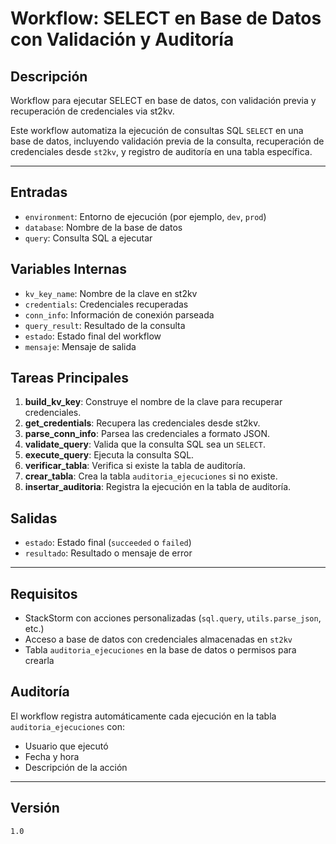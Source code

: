 # Workflow: SELECT en Base de Datos con Validación y Auditoría

## Descripción

Workflow para ejecutar SELECT en base de datos, con validación previa y recuperación de credenciales via st2kv.

Este workflow automatiza la ejecución de consultas SQL `SELECT` en una base de datos, incluyendo validación previa de la consulta, recuperación de credenciales desde `st2kv`, y registro de auditoría en una tabla específica.

---

## Entradas

- `environment`: Entorno de ejecución (por ejemplo, `dev`, `prod`)
- `database`: Nombre de la base de datos
- `query`: Consulta SQL a ejecutar

## Variables Internas

- `kv_key_name`: Nombre de la clave en st2kv
- `credentials`: Credenciales recuperadas
- `conn_info`: Información de conexión parseada
- `query_result`: Resultado de la consulta
- `estado`: Estado final del workflow
- `mensaje`: Mensaje de salida

## Tareas Principales

1. **build_kv_key**: Construye el nombre de la clave para recuperar credenciales.
2. **get_credentials**: Recupera las credenciales desde st2kv.
3. **parse_conn_info**: Parsea las credenciales a formato JSON.
4. **validate_query**: Valida que la consulta SQL sea un `SELECT`.
5. **execute_query**: Ejecuta la consulta SQL.
6. **verificar_tabla**: Verifica si existe la tabla de auditoría.
7. **crear_tabla**: Crea la tabla `auditoria_ejecuciones` si no existe.
8. **insertar_auditoria**: Registra la ejecución en la tabla de auditoría.

## Salidas

- `estado`: Estado final (`succeeded` o `failed`)
- `resultado`: Resultado o mensaje de error

---

## Requisitos

- StackStorm con acciones personalizadas (`sql.query`, `utils.parse_json`, etc.)
- Acceso a base de datos con credenciales almacenadas en `st2kv`
- Tabla `auditoria_ejecuciones` en la base de datos o permisos para crearla

## Auditoría

El workflow registra automáticamente cada ejecución en la tabla `auditoria_ejecuciones` con:

- Usuario que ejecutó
- Fecha y hora
- Descripción de la acción

---

## Versión

`1.0`

